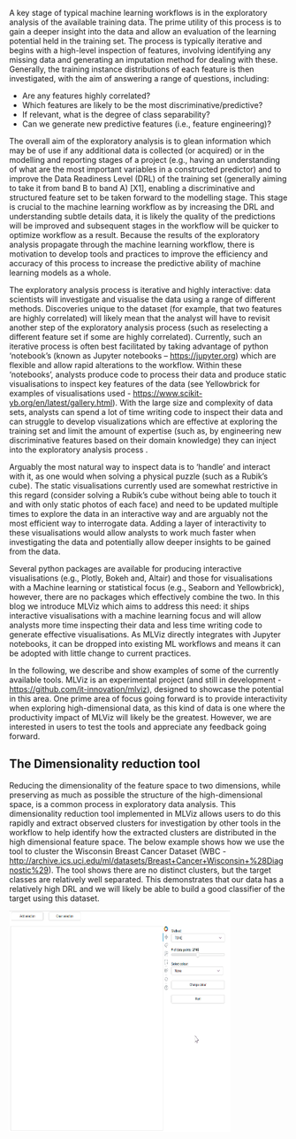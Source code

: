 A key stage of typical machine learning workflows is in the exploratory analysis of the available training data. The prime utility of this process is to gain a deeper insight into the data and allow an evaluation of the learning potential held in the training set. The process is typically iterative and begins with a high-level inspection of features, involving identifying any missing data and generating an imputation method for dealing with these. Generally, the training instance distributions of each feature is then investigated, with the aim of answering a range of questions, including:

-	Are any features highly correlated?
-	Which features are likely to be the most discriminative/predictive?
-	If relevant, what is the degree of class separability?
-	Can we generate new predictive features (i.e., feature engineering)?

The overall aim of the exploratory analysis is to glean information which may be of use if any additional data is collected (or acquired) or  in the modelling and reporting stages of a project  (e.g., having an understanding of what are the most important variables in a constructed predictor) and to improve the Data Readiness Level  (DRL) of the training set (generally aiming to take it from band B to band A) [X1], enabling a discriminative and structured feature set to be taken forward to the modelling stage. This stage is crucial to the machine learning workflow as by increasing the DRL and understanding subtle details data, it is likely the quality of the predictions will be improved and subsequent stages in the workflow will be quicker to optimize workflow as a result. Because the results of the exploratory analysis propagate through the machine learning workflow, there is motivation to develop tools and practices to improve the efficiency and accuracy of this process to increase the predictive ability of machine learning models as a whole.

The exploratory analysis process is iterative and highly interactive: data scientists will investigate and visualise the data using a range of different methods. Discoveries unique to the dataset (for example, that two features are highly correlated) will likely mean that the analyst will have to revisit another step of the exploratory analysis process (such as reselecting a different feature set if some are highly correlated). Currently, such an iterative process is often best facilitated by taking advantage of python ‘notebook’s (known as Jupyter notebooks – https://jupyter.org) which are flexible and allow rapid alterations to the workflow. Within these ‘notebooks’, analysts produce code to process their data and produce static visualisations to inspect key features of the data (see Yellowbrick for examples of visualisations used - https://www.scikit-yb.org/en/latest/gallery.html). With the large size and complexity of data sets, analysts can spend a lot of time writing code to inspect their data and can struggle to develop visualizations which are effective at exploring the training set and limit  the amount of expertise (such as, by engineering new discriminative features based on their domain knowledge) they can inject into the exploratory analysis process .

Arguably the most natural way to inspect data is to ‘handle’ and interact with it, as one would when solving a physical puzzle (such as a Rubik’s cube). The static visualisations currently used are somewhat restrictive in this regard (consider solving a Rubik’s cube without being able to touch it and with only static photos of each face) and need to be updated multiple times to explore the data in an interactive way and are arguably not the most efficient way to interrogate data. Adding a layer of interactivity to these visualisations would allow analysts to work much faster when investigating the data and potentially allow deeper insights to be gained from the data.

Several python packages are available for producing interactive visualisations (e.g., Plotly, Bokeh and, Altair) and those for visualisations with a Machine learning or statistical focus (e.g., Seaborn and Yellowbrick), however,  there are no packages which effectively combine the two. In this blog we introduce MLViz which aims to address this need: it ships interactive visualisations with a machine learning focus and will allow analysts more time inspecting their data and less time writing code to generate effective visualisations. As MLViz directly integrates with Jupyter notebooks, it can be dropped into existing ML workflows and means it can be adopted with little change to current practices. 

In the following, we describe and show examples of some of the currently available tools. MLViz is an experimental project (and still in development - https://github.com/it-innovation/mlviz), designed to showcase the potential in this area. One prime area of focus going forward is to provide interactivity when exploring high-dimensional data, as this kind of data is one where the productivity impact of MLViz will likely be the greatest.  However, we are interested in users to test the tools and appreciate any feedback going forward.


## The Dimensionality reduction tool

Reducing the dimensionality of the feature space to two dimensions, while preserving as much as possible the structure of the high-dimensional space, is a common process in exploratory data analysis. This dimensionality reduction tool implemented in MLViz allows users to do this rapidly and extract observed clusters for investigation by other tools in the workflow to help identify how the extracted clusters are distributed in the high dimensional feature space. The below example shows how we use the tool to cluster the Wisconsin Breast Cancer Dataset (WBC - http://archive.ics.uci.edu/ml/datasets/Breast+Cancer+Wisconsin+%28Diagnostic%29). The tool shows there are no distinct clusters, but the target classes are relatively well separated. This demonstrates that our data has a relatively high DRL and we will likely be able to build a good classifier of the target using this dataset. 

<img src="mlviz/static/HDViz_example.gif" width="400" height="400" />
